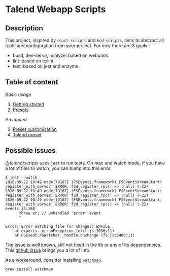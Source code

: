 # Talend Webapp Scripts

## Description

This project, inspired by `react-scripts` and `kcd-scripts`, aims to abstract all tools and configuration from your project.
For now there are 3 goals :
* build, dev-serve, analyze: based on webpack
* lint: based on eslint
* test: based on jest and enzyme

## Table of content

*Basic usage*

1. [Getting started](./doc/getting-started.md)
2. [Presets](./doc/presets.md)

*Advanced*

3. [Preset customisation](./doc/customisation.md)
4. [Talend preset](./preset/README.md)


## Possible issues

@talend/scripts uses `jest` to run tests. On mac and watch mode, if you have a lot of files to watch, you can bump into this error
```
$ jest --watch
2016-09-22 10:49 node[79167] (FSEvents.framework) FSEventStreamStart: register_with_server: ERROR: f2d_register_rpc() => (null) (-22)
2016-09-22 10:49 node[79167] (FSEvents.framework) FSEventStreamStart: register_with_server: ERROR: f2d_register_rpc() => (null) (-22)
2016-09-22 10:49 node[79167] (FSEvents.framework) FSEventStreamStart: register_with_server: ERROR: f2d_register_rpc() => (null) (-22)
events.js:160
      throw er; // Unhandled 'error' event
      ^

Error: Error watching file for changes: EMFILE
    at exports._errnoException (util.js:1036:11)
    at FSEvent.FSWatcher._handle.onchange (fs.js:1406:11)
```

The issue is well known, still not fixed in the lib or any of its dependencies.
This [github issue](https://github.com/facebook/jest/issues/1767) brings you a lot of info.

As a workaround, consider installing [`watchman`](https://facebook.github.io/watchman/).
```
brew install watchman
```
